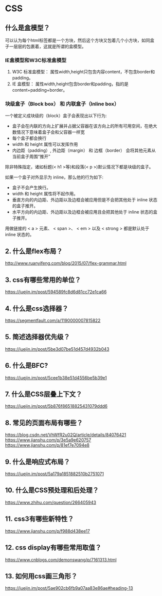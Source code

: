 # CSS
## 什么是盒模型？
可以认为每个html标签都是一个方块，然后这个方块又包着几个小方块，如同盒子一层层的包裹着，这就是所谓的盒模型。

### IE盒模型和W3C标准盒模型
1. W3C 标准盒模型：
属性width,height只包含内容content，不包含border和padding。
2. IE 盒模型：
属性width,height包含border和padding，指的是content+padding+border。

### 块级盒子（Block box） 和 内联盒子（Inline box）
一个被定义成块级的（block）盒子会表现出以下行为:

- 盒子会在内联的方向上扩展并占据父容器在该方向上的所有可用空间，在绝大数情况下意味着盒子会和父容器一样宽
- 每个盒子都会换行
- width 和 height 属性可以发挥作用
- 内边距（padding）, 外边距（margin） 和 边框（border） 会将其他元素从当前盒子周围“推开”

除非特殊指定，诸如标题(< h1 >等)和段落(< p >)默认情况下都是块级的盒子。
  
如果一个盒子对外显示为 inline，那么他的行为如下:

- 盒子不会产生换行。
-  width 和 height 属性将不起作用。
- 垂直方向的内边距、外边距以及边框会被应用但是不会把其他处于 inline 状态的盒子推开。
- 水平方向的内边距、外边距以及边框会被应用且会把其他处于 inline 状态的盒子推开。

用做链接的 < a > 元素、 < span >、 < em > 以及 < strong > 都是默认处于 inline 状态的。


## 2. 什么是flex布局？
http://www.ruanyifeng.com/blog/2015/07/flex-grammar.html
## 3. css有哪些常用的单位？
https://juejin.im/post/594589fc8d6d81cc72e1ca66
## 4. 什么是css选择器？
https://segmentfault.com/a/1190000007815822
## 5. 简述选择器优先级？
https://juejin.im/post/5be3d07be51d457d4932b043
## 6. 什么是BFC?
https://juejin.im/post/5cee1b38e51d4556be5b39e1
## 7. 什么是CSS层叠上下文？
https://juejin.im/post/5b876f86518825431079ddd6
## 8. 常见的页面布局有哪些？
https://blog.csdn.net/VhWfR2u02Q/article/details/84076421
https://www.jianshu.com/p/3e5a9e620757
https://www.jianshu.com/p/81ef7e7094e8
## 9. 什么是响应式布局？
https://juejin.im/post/5a179a1851882510b2751071
## 10. 什么是CSS预处理和后处理？
https://www.zhihu.com/question/266405943
## 11. css3有哪些新特性？
https://www.jianshu.com/p/f988d438ee17
## 12. css display有哪些常用取值？
https://www.cnblogs.com/demonswang/p/7161313.html
## 13. 如何用css画三角形？
https://juejin.im/post/5ae902cb6fb9a07aa83e86ae#heading-13
